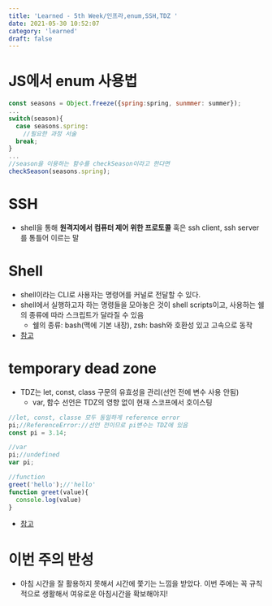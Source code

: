 ```yaml
---
title: 'Learned - 5th Week/인프라,enum,SSH,TDZ '
date: 2021-05-30 10:52:07
category: 'learned'
draft: false
---
```


# JS에서 enum 사용법
```js
const seasons = Object.freeze({spring:spring, sunmmer: summer});
...
switch(season){
  case seasons.spring:
    //필요한 과정 서술
  break;
}
...
//season을 이용하는 함수를 checkSeason이라고 한다면
checkSeason(seasons.spring); 
```
# SSH
- shell을 통해 **원격지에서 컴퓨터 제어 위한 프로토콜** 혹은 ssh client, ssh server를 통틀어 이르는 말

# Shell
- shell이라는 CLI로 사용자는 명령어를 커널로 전달할 수 있다. 
- shell에서 실행하고자 하는 명령들을 모아놓은 것이 shell scripts이고, 사용하는 쉘의 종류에 따라 스크립트가 달라질 수 있음
  - 쉘의 종류: bash(맥에 기본 내장), zsh: bash와 호환성 있고 고속으로 동작
- [참고](https://futurecreator.github.io/2019/03/14/serverless-architecture/)

# temporary dead zone
- TDZ는 let, const, class 구문의 유효성을 관리(선언 전에 변수 사용 안됨)
  - var, 함수 선언은 TDZ의 영향 없이 현재 스코프에서 호이스팅
```js
//let, const, classe 모두 동일하게 reference error
pi;//ReferenceError://선언 전이므로 pi변수는 TDZ에 있음
const pi = 3.14;

//var
pi;//undefined
var pi;

//function
greet('hello');//'hello'
function greet(value){
  console.log(value)
}
```
- [참고](https://ui.toast.com/weekly-pick/ko_20191014)

# 이번 주의 반성
- 아침 시간을 잘 활용하지 못해서 시간에 쫓기는 느낌을 받았다. 이번 주에는 꼭 규칙적으로 생활해서 여유로운 아침시간을 확보해야지!
